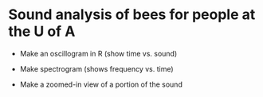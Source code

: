 # Sound analysis of bees for people at the U of A

* Make an oscillogram in R (show time vs. sound)

* Make spectrogram (shows frequency vs. time)

* Make a zoomed-in view of a portion of the sound
